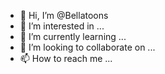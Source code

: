 - 👋 Hi, I’m @Bellatoons
- 👀 I’m interested in ...
- 🌱 I’m currently learning ...
- 💞️ I’m looking to collaborate on ...
- 📫 How to reach me ...

<!---
Bellatoons/Bellatoons is a ✨ special ✨ repository because its `README.md` (this file) appears on your GitHub profile.
You can click the Preview link to take a look at your changes.
--->
